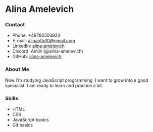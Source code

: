 # Alina Amelevich
### Contact
* Phone: +48780503923
* E-mail: alinaotto10@gmail.com
* LinkedIn: [alina-amelevich](https://www.linkedin.com/in/alina-amelevich/)
* Discord: Amlin (@alina-amelevich)
* GitHub: [alina-amelevich](https://github.com/alina-amelevich/)
### About Me
Now I'm studying JavaScript programming. I want to grow into a good specialist. I am ready to learn and practice a lot.
### Skills
* HTML
* CSS
* JavaScript basics
* Git basics
